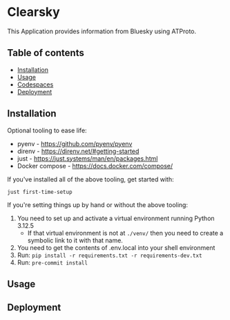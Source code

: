 # Clearsky

This Application provides information from Bluesky using ATProto.

## Table of contents

- [Installation](#installation)
- [Usage](#usage)
- [Codespaces](#codespaces)
- [Deployment](#deployment)

## Installation

Optional tooling to ease life:

* pyenv - https://github.com/pyenv/pyenv
* direnv - https://direnv.net/#getting-started
* just - https://just.systems/man/en/packages.html
* Docker compose - https://docs.docker.com/compose/

If you've installed all of the above tooling, get started with:

```
just first-time-setup
```

If you're setting things up by hand or without the above tooling:

1. You need to set up and activate a virtual environment running Python 3.12.5
    * If that virtual environment is not at `./venv/` then you need to create a symbolic link to it with that name.
2. You need to get the contents of .env.local into your shell environment
3. Run: `pip install -r requirements.txt -r requirements-dev.txt`
4. Run: `pre-commit install`

## Usage

## Deployment
